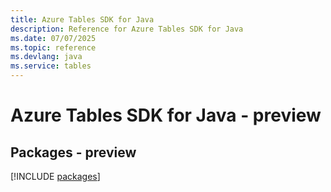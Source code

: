 ```yaml
---
title: Azure Tables SDK for Java
description: Reference for Azure Tables SDK for Java
ms.date: 07/07/2025
ms.topic: reference
ms.devlang: java
ms.service: tables
---
```

# Azure Tables SDK for Java - preview
## Packages - preview
[!INCLUDE [packages](tables-index.md)]